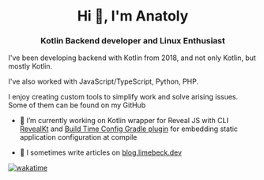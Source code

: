 <h1 align="center">Hi 👋, I'm Anatoly</h1>
<h3 align="center">Kotlin Backend developer and Linux Enthusiast</h3>

I've been developing backend with Kotlin from 2018, and not only Kotlin, but mostly Kotlin.

I've also worked with JavaScript/TypeScript, Python, PHP.

I enjoy creating custom tools to simplify work and solve arising issues. Some of them can be found on my GitHub

- 🔭 I’m currently working on Kotlin wrapper for Reveal JS with CLI [RevealKt](https://github.com/LimeBeck/reveal-kt) and [Build Time Config Gradle plugin](https://github.com/LimeBeck/build-time-config) for embedding static application configuration at compile 

- 📝 I sometimes write articles on [blog.limebeck.dev](https://blog.limebeck.dev)

[![wakatime](https://wakatime.com/badge/user/8e8402e2-45d3-4c47-a5a3-b0f668e59941.svg)](https://wakatime.com/@8e8402e2-45d3-4c47-a5a3-b0f668e59941)
